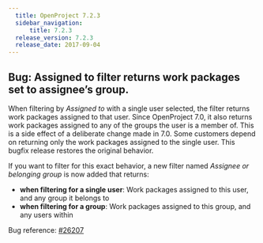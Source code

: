 ```yaml
---
  title: OpenProject 7.2.3
  sidebar_navigation:
      title: 7.2.3
  release_version: 7.2.3
  release_date: 2017-09-04
---
```


## Bug: Assigned to filter returns work packages set to assignee’s group.

When filtering by *Assigned to* with a single user selected, the filter
returns work packages assigned to that user. Since OpenProject 7.0,  it
also returns work packages assigned to any of the groups the user is a
member of. This is a side effect of a deliberate change made in 7.0.
Some customers depend on returning only the work packages assigned to
the single user. This bugfix release restores the original behavior.

If you want to filter for this exact behavior, a new filter named
*Assignee or belonging group* is now added that returns:

  - **when filtering for a single user**: Work packages assigned to this
    user, and any group it belongs to
  - **when filtering for a group**: Work packages assigned to this
    group, and any users within

Bug reference: [#26207](https://community.openproject.com/wp/26207)

 


